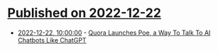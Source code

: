# [Published on 2022-12-22](index.md)

* [2022-12-22, 10:00:00](https://slashdot.org/story/22/12/22/0659257/quora-launches-poe-a-way-to-talk-to-ai-chatbots-like-chatgpt?utm_source=rss1.0mainlinkanon&utm_medium=feed) - [Quora Launches Poe, a Way To Talk To AI Chatbots Like ChatGPT](https://slashdot.org/story/22/12/22/0659257/quora-launches-poe-a-way-to-talk-to-ai-chatbots-like-chatgpt?utm_source=rss1.0mainlinkanon&utm_medium=feed)
